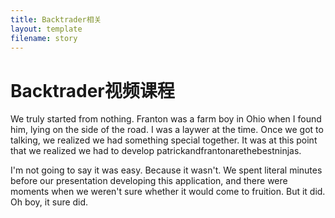 ```yaml
---
title: Backtrader相关
layout: template
filename: story
--- 
```


# Backtrader视频课程

We truly started from nothing. Franton was a farm boy in Ohio when I found him, lying on the side of the road. I was a laywer at the time. Once we got to talking, we realized we had something special together. It was at this point that we realized we had to develop patrickandfrantonarethebestninjas.

I'm not going to say it was easy. Because it wasn't. We spent literal minutes before our presentation developing this application, and there were moments when we weren't sure whether it would come to fruition. But it did. Oh boy, it sure did.

